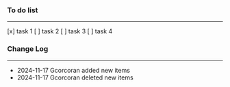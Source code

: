 ### To do list

---

[x] task 1
[ ] task 2
[ ] task 3
[ ] task 4

### Change Log

---

- 2024-11-17 Gcorcoran added new items
- 2024-11-17 Gcorcoran deleted new items
